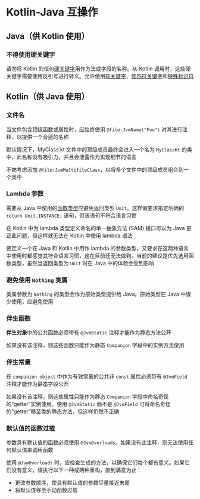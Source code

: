 # Kotlin-Java 互操作

## Java（供 Kotlin 使用）

### 不得使用硬关键字

请勿将 Kotlin 的任何[硬关键字](https://kotlinlang.org/docs/reference/keyword-reference.html#hard-keywords)用作方法或字段的名称。从 Kotlin 调用时，这些硬关键字需要使用反引号进行转义。允许使用[软关键字](https://kotlinlang.org/docs/reference/keyword-reference.html#soft-keywords)、[修饰符关键字](https://kotlinlang.org/docs/reference/keyword-reference.html#modifier-keywords)和[特殊标识符](https://kotlinlang.org/docs/reference/keyword-reference.html#special-identifiers)

## Kotlin（供 Java 使用）

### 文件名

当文件包含顶级函数或属性时，应始终使用 `@file:JvmName("Foo")` 对其进行注释，以提供一个合适的名称

默认情况下，MyClass.kt 文件中的顶级成员最终会进入一个名为 `MyClassKt` 的类中，此名称没有吸引力，并且会泄露作为实现细节的语言

不妨考虑添加 `@file:JvmMultifileClass`，以将多个文件中的顶级成员组合到一个类中

### Lambda 参数

需要从 Java 中使用的[函数类型](https://kotlinlang.org/docs/reference/lambdas.html#function-types)应避免返回类型 `Unit`。这样做要求指定明确的 `return Unit.INSTANCE;` 语句，但该语句不符合语言习惯

在 Kotlin 中为 lambda 类型定义命名的单一抽象方法 (SAM) 接口可以为 Java 更正此问题，但这样就无法在 Kotlin 中使用 lambda 语法

要定义一个在 Java 和 Kotlin 中用作 lambda 的参数类型，又要求在这两种语言中使用时都感觉其符合语言习惯，这在目前还无法做到。当前的建议是优先选用函数类型，虽然当返回类型为 `Unit` 时在 Java 中的体验会受到影响

### 避免使用 `Nothing` 类属

类属参数为 `Nothing` 的类型会作为原始类型提供给 Java。原始类型在 Java 中很少使用，应避免使用

### 伴生函数

**伴生对象**中的公共函数必须带有 `@JvmStatic` 注释才能作为静态方法公开

如果没有该注释，则这些函数只能作为静态 `Companion` 字段中的实例方法使用

### 伴生常量

在 `companion object` 中作为有效常量的公共非 `const` 属性必须带有 `@JvmField` 注释才能作为静态字段公开

如果没有该注释，则这些属性只能作为静态 `Companion` 字段中命名奇怪的“getter”实例使用。使用 `@JvmStatic` 而不是 `@JvmField` 可将命名奇怪的“getter”移至类的静态方法，但这样仍然不正确

### 默认值的函数过载

参数具有默认值的函数必须使用 `@JvmOverloads`。如果没有此注释，则无法使用任何默认值来调用函数

使用 `@JvmOverloads` 时，应检查生成的方法，以确保它们每个都有意义。如果它们没有意义，请执行以下一种或两种重构，直到满意为止：

- 更改参数顺序，使具有默认值的参数尽量接近末尾
- 将默认值移至手动函数过载